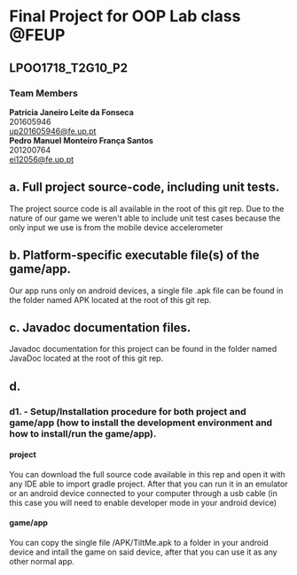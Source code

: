 # Final Project for OOP Lab class @FEUP 
## LPOO1718_T2G10_P2

### Team Members <br />
**Patrícia Janeiro Leite da Fonseca** <br />
201605946 <br />
up201605946@fe.up.pt <br />
**Pedro Manuel Monteiro França Santos** <br />
201200764 <br />
ei12056@fe.up.pt <br />


## a. Full project source-code, including unit tests.
The project source code is all available in the root of this git rep.
Due to the nature of our game we weren't able to include unit test cases because the only input we use is from the mobile device accelerometer

## b. Platform-specific executable file(s) of the game/app.
Our app runs only on android devices, a single file .apk file can be found in the folder named APK located at the root of this git rep.

## c. Javadoc documentation files.
Javadoc documentation for this project can be found in the folder named JavaDoc located at the root of this git rep.

## d.
### d1. - Setup/Installation procedure for both project and game/app (how to install the development environment and how to install/run the game/app).
#### project
You can download the full source code available in this rep and open it with any IDE able to import gradle project. After that you can run it in an emulator or an android device connected to your computer through a usb cable (in this case you will need to enable developer mode in your android device)
#### game/app
You can copy the single file /APK/TiltMe.apk to a folder in your android device and intall the game on said device, after that you can use it as any other normal app.

###
